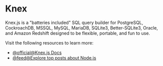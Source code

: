 # Knex

Knex.js is a "batteries included" SQL query builder for PostgreSQL, CockroachDB, MSSQL, MySQL, MariaDB, SQLite3, Better-SQLite3, Oracle, and Amazon Redshift designed to be flexible, portable, and fun to use.

Visit the following resources to learn more:

- [@official@Knex.js Docs](https://knexjs.org)
- [@feed@Explore top posts about Node.js](https://app.daily.dev/tags/nodejs?ref=roadmapsh)
